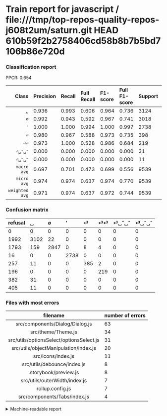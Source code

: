 # Train report for javascript / file:///tmp/top-repos-quality-repos-j608t2um/saturn.git HEAD 610b59f2b2758406cd58b8b7b5bd7106b86e720d

### Classification report

PPCR: 0.654

| Class | Precision | Recall | Full Recall | F1-score | Full F1-score | Support | Full Support | PPCR |
|------:|:----------|:-------|:------------|:---------|:---------|:--------|:-------------|:-----|
| `␣` | 0.936| 0.993| 0.606| 0.964| 0.736| 3124| 5116| 0.611 |
| `∅` | 0.992| 0.943| 0.592| 0.967| 0.741| 3018| 4811| 0.627 |
| `'` | 1.000| 1.000| 0.994| 1.000| 0.997| 2738| 2754| 0.994 |
| `⏎` | 0.980| 0.967| 0.588| 0.973| 0.735| 398| 655| 0.608 |
| `⏎⏎` | 0.973| 1.000| 0.528| 0.986| 0.684| 219| 415| 0.528 |
| `⏎␣⁺␣⁺` | 0.000| 0.000| 0.000| 0.000| 0.000| 31| 413| 0.075 |
| `⏎␣⁻␣⁻` | 0.000| 0.000| 0.000| 0.000| 0.000| 11| 416| 0.026 |
| `macro avg` | 0.697| 0.701| 0.473| 0.699| 0.556| 9539| 14580| 0.654 |
| `micro avg` | 0.974| 0.974| 0.637| 0.974| 0.770| 9539| 14580| 0.654 |
| `weighted avg` | 0.971| 0.974| 0.637| 0.972| 0.744| 9539| 14580| 0.654 |

### Confusion matrix

|refusal|  ␣| ∅| '| ⏎| ⏎⏎| ⏎␣⁺␣⁺| ⏎␣⁻␣⁻| 
|:---|:---|:---|:---|:---|:---|:---|:---|
|0 |0 |0 |0 |0 |0 |0 |0 |
|1992 |3102 |22 |0 |0 |0 |0 |0 |
|1793 |159 |2847 |0 |8 |4 |0 |0 |
|16 |0 |0 |2738 |0 |0 |0 |0 |
|257 |11 |0 |0 |385 |2 |0 |0 |
|196 |0 |0 |0 |0 |219 |0 |0 |
|382 |31 |0 |0 |0 |0 |0 |0 |
|405 |11 |0 |0 |0 |0 |0 |0 |

### Files with most errors

| filename | number of errors|
|:----:|:-----|
| src/components/Dialog/Dialog.js | 63 |
| src/theme/Theme.js | 34 |
| src/utils/optionsSelect/optionsSelect.js | 31 |
| src/utils/objectManipulation/index.js | 20 |
| src/icons/index.js | 11 |
| src/utils/debounce/index.js | 8 |
| .storybook/preview.js | 8 |
| src/utils/outerWidth/index.js | 7 |
| rollup.config.js | 7 |
| src/components/Tabs/index.js | 4 |

<details>
    <summary>Machine-readable report</summary>
```json
{
  "cl_report": {"\u0027": {"f1-score": 1.0, "precision": 1.0, "recall": 1.0, "support": 2738}, "macro avg": {"f1-score": 0.6986867174057789, "precision": 0.697333984312278, "recall": 0.7005191985906468, "support": 9539}, "micro avg": {"f1-score": 0.9740014676590838, "precision": 0.9740014676590838, "recall": 0.9740014676590838, "support": 9539}, "weighted avg": {"f1-score": 0.971903206736731, "precision": 0.9707590058207414, "recall": 0.9740014676590838, "support": 9539}, "\u2205": {"f1-score": 0.9672158994394429, "precision": 0.9923318229348205, "recall": 0.9433399602385686, "support": 3018}, "\u23ce": {"f1-score": 0.9734513274336284, "precision": 0.9796437659033079, "recall": 0.9673366834170855, "support": 398}, "\u23ce\u23ce": {"f1-score": 0.9864864864864865, "precision": 0.9733333333333334, "recall": 1.0, "support": 219}, "\u23ce\u2423\u207a\u2423\u207a": {"f1-score": 0.0, "precision": 0.0, "recall": 0.0, "support": 31}, "\u23ce\u2423\u207b\u2423\u207b": {"f1-score": 0.0, "precision": 0.0, "recall": 0.0, "support": 11}, "\u2423": {"f1-score": 0.9636533084808946, "precision": 0.936028968014484, "recall": 0.9929577464788732, "support": 3124}},
  "cl_report_full": {"\u0027": {"f1-score": 0.9970866715222142, "precision": 1.0, "recall": 0.9941902687000727, "support": 2754}, "macro avg": {"f1-score": 0.5562205437782737, "precision": 0.697333984312278, "recall": 0.4725413296215499, "support": 14580}, "micro avg": {"f1-score": 0.7704299514905262, "precision": 0.9740014676590838, "recall": 0.6372427983539095, "support": 14580}, "weighted avg": {"f1-score": 0.7437059317305263, "precision": 0.9164905761660851, "recall": 0.6372427983539095, "support": 14580}, "\u2205": {"f1-score": 0.74140625, "precision": 0.9923318229348205, "recall": 0.5917688630222407, "support": 4811}, "\u23ce": {"f1-score": 0.734732824427481, "precision": 0.9796437659033079, "recall": 0.5877862595419847, "support": 655}, "\u23ce\u23ce": {"f1-score": 0.684375, "precision": 0.9733333333333334, "recall": 0.5277108433734939, "support": 415}, "\u23ce\u2423\u207a\u2423\u207a": {"f1-score": 0.0, "precision": 0.0, "recall": 0.0, "support": 413}, "\u23ce\u2423\u207b\u2423\u207b": {"f1-score": 0.0, "precision": 0.0, "recall": 0.0, "support": 416}, "\u2423": {"f1-score": 0.7359430604982206, "precision": 0.936028968014484, "recall": 0.606333072713057, "support": 5116}},
  "ppcr": 0.6542524005486968
}
```
</details>
